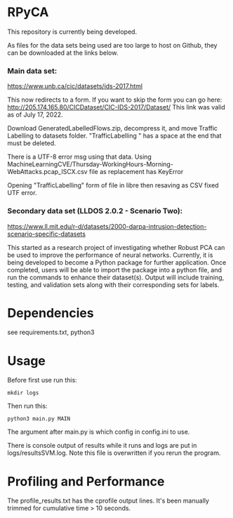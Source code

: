# RPyCA
This repository is currently being developed.

As files for the data sets being used are too large to host on Github, they can be downloaded at the links below.
### Main data set: 
https://www.unb.ca/cic/datasets/ids-2017.html

This now redirects to a form. If you want to skip the form you can go here:
http://205.174.165.80/CICDataset/CIC-IDS-2017/Dataset/
This link was valid as of July 17, 2022.

Download GeneratedLabelledFlows.zip, decompress it, and move Traffic Labelling to datasets folder. "TrafficLabelling " has a space at the end that must be deleted.

There is a UTF-8 error msg using that data.
Using MachineLearningCVE/Thursday-WorkingHours-Morning-WebAttacks.pcap_ISCX.csv file as replacement has KeyError

Opening "TrafficLabelling" form of file in libre then resaving as CSV fixed UTF error.

### Secondary data set (LLDOS 2.0.2 - Scenario Two):
https://www.ll.mit.edu/r-d/datasets/2000-darpa-intrusion-detection-scenario-specific-datasets

This started as a research project of investigating whether Robust PCA can be used to improve the performance of neural networks. Currently, it is being developed to become a Python package for further application. Once completed, users will be able to import the package into a python file, and run the commands to enhance their dataset(s). Output will include training, testing, and validation sets along with their corresponding sets for labels.

# Dependencies
see requirements.txt, python3

# Usage
Before first use run this:
````
mkdir logs
````


Then run this:
````
python3 main.py MAIN
````
The argument after main.py is which config in config.ini to use.

There is console output of results while it runs and logs are put in logs/resultsSVM.log. Note this file is overwritten if you rerun the program.

# Profiling and Performance
The profile_results.txt has the cprofile output lines. It's been manually trimmed for cumulative time > 10 seconds.
